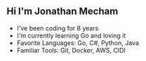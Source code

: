 ## Hi I'm Jonathan Mecham
- I've been coding for 8 years 
- I'm currently learning Go and loving it
- Favorite Languages: Go, C#, Python, Java
- Familiar Tools: Git, Docker, AWS, CIDI

<!--
I'm currently on the look out for a role in backend web development, ideally writing Go or Python. I'd especially love to work at a startup on a tight knit team where I can make an impact quickly. If you're hiring, let's chat!
-->

